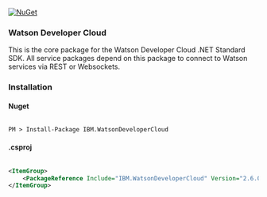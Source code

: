 [![NuGet](https://img.shields.io/badge/nuget-v2.6.0-green.svg?style=flat)](https://www.nuget.org/packages/IBM.WatsonDeveloperCloud/)

### Watson Developer Cloud

This is the core package for the Watson Developer Cloud .NET Standard SDK. All service packages depend on this package to connect to Watson services via REST or Websockets. 

### Installation
#### Nuget
```

PM > Install-Package IBM.WatsonDeveloperCloud

```
#### .csproj
```xml

<ItemGroup>
    <PackageReference Include="IBM.WatsonDeveloperCloud" Version="2.6.0" />
</ItemGroup>

```
